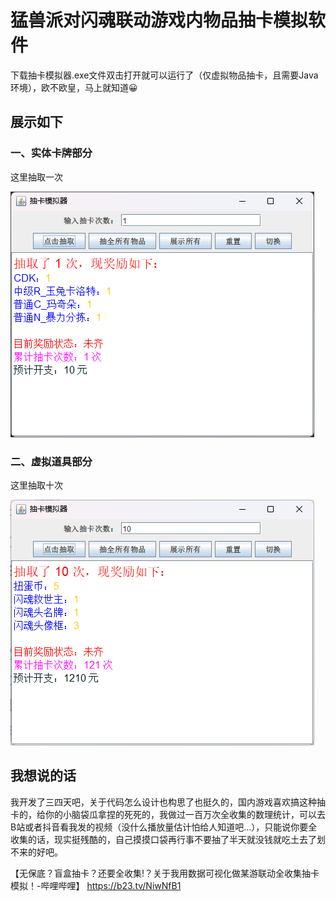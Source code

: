 # 猛兽派对闪魂联动游戏内物品抽卡模拟软件

下载抽卡模拟器.exe文件双击打开就可以运行了（仅虚拟物品抽卡，且需要Java环境），欧不欧皇，马上就知道😀

## 展示如下

### 一、实体卡牌部分
这里抽取一次

![image](https://github.com/SmerryBeta/Card-draw-simulation/blob/main/%E5%AE%9E%E4%BD%93%E5%8D%A1%E7%89%8C.png)

### 二、虚拟道具部分
这里抽取十次

![image](https://github.com/SmerryBeta/Card-draw-simulation/blob/main/%E8%99%9A%E6%8B%9F%E9%81%93%E5%85%B7.png)

## 我想说的话

我开发了三四天吧，关于代码怎么设计也构思了也挺久的，国内游戏喜欢搞这种抽卡的，给你的小脑袋瓜拿捏的死死的，我做过一百万次全收集的数理统计，可以去B站或者抖音看我发的视频（没什么播放量估计怕给人知道吧...），只能说你要全收集的话，现实挺残酷的，自己摸摸口袋再行事不要抽了半天就没钱就吃土去了划不来的好吧。

【无保底？盲盒抽卡？还要全收集!？关于我用数据可视化做某游联动全收集抽卡模拟！-哔哩哔哩】 https://b23.tv/NiwNfB1
